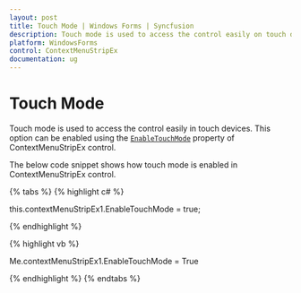 ```yaml
---
layout: post
title: Touch Mode | Windows Forms | Syncfusion
description: Touch mode is used to access the control easily on touch devices.
platform: WindowsForms
control: ContextMenuStripEx
documentation: ug
---
```


# Touch Mode

Touch mode is used to access the control easily in touch devices. This option can be enabled using the [`EnableTouchMode`](https://help.syncfusion.com/cr/windowsforms/Syncfusion.Tools.Windows~Syncfusion.Windows.Forms.Tools.ContextMenuStripEx~EnableTouchMode.html) property of ContextMenuStripEx control.


The below code snippet shows how touch mode is enabled in ContextMenuStripEx control.

{% tabs %}
{% highlight c# %}

this.contextMenuStripEx1.EnableTouchMode = true;

{% endhighlight %}

{% highlight vb %}

Me.contextMenuStripEx1.EnableTouchMode = True

{% endhighlight %}
{% endtabs %}